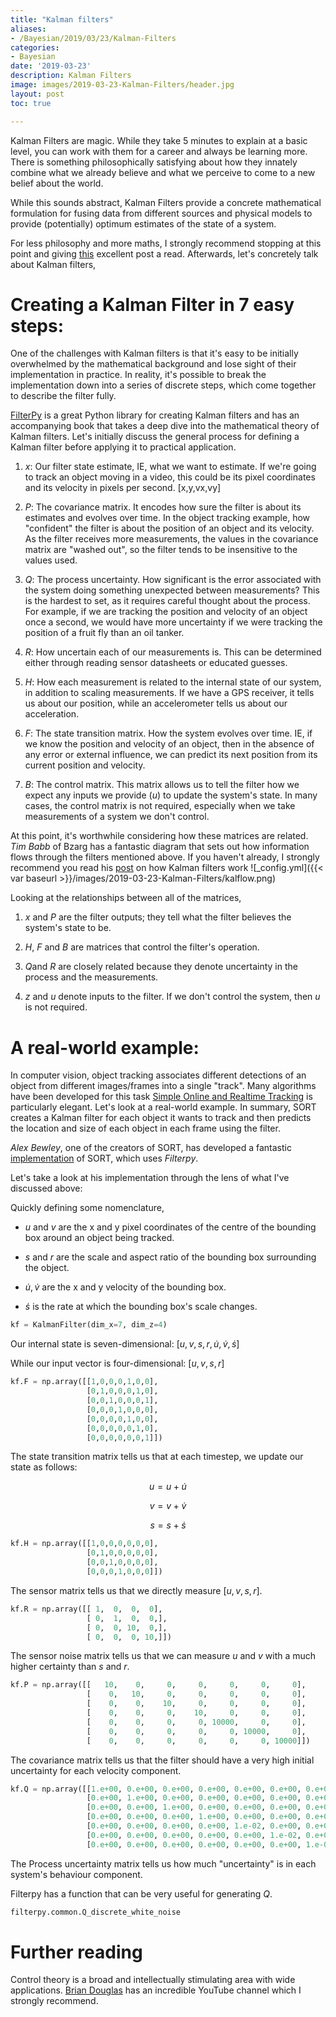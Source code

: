 ```yaml
---
title: "Kalman filters"
aliases:
- /Bayesian/2019/03/23/Kalman-Filters
categories:
- Bayesian
date: '2019-03-23'
description: Kalman Filters
image: images/2019-03-23-Kalman-Filters/header.jpg
layout: post
toc: true

---
```


Kalman Filters are magic. While they take 5 minutes to explain at a basic level, you can work with them for a career and always be learning more. There is something philosophically satisfying about how they innately combine what we already believe and what we perceive to come to a new belief about the world.

While this sounds abstract, Kalman Filters provide a concrete mathematical formulation for fusing data from different sources and physical models to provide (potentially) optimum estimates of the state of a system.

For less philosophy and more maths, I strongly recommend stopping at this point and giving [this](https://www.bzarg.com/p/how-a-kalman-filter-works-in-pictures/) excellent post a read. Afterwards, let's concretely talk about Kalman filters,  


Creating a Kalman Filter in 7 easy steps:
===============
One of the challenges with Kalman filters is that it's easy to be initially overwhelmed by the mathematical background and lose sight of their implementation in practice. In reality, it's possible to break the implementation down into a series of discrete steps, which come together to describe the filter fully.


[FilterPy](https://filterpy.readthedocs.io/en/latest/) is a great Python library for creating Kalman filters and has an accompanying book that takes a deep dive into the mathematical theory of Kalman filters. Let's initially discuss the general process for defining a Kalman filter before applying it to practical application.


1. *x*:  Our filter state estimate, IE, what we want to estimate. If we're going to track an object moving in a video, this could be its pixel coordinates and its velocity in pixels per second.
[x,y,vx,vy]

2. *P*: The covariance matrix. It encodes how sure the filter is about its estimates and evolves over time. In the object tracking example, how "confident" the filter is about the position of an object and its velocity. As the filter receives more measurements, the values in the covariance matrix are "washed out", so the filter tends to be insensitive to the values used.

3. *Q*: The process uncertainty. How significant is the error associated with the system doing something unexpected between measurements? This is the hardest to set, as it requires careful thought about the process. For example, if we are tracking the position and velocity of an object once a second, we would have more uncertainty if we were tracking the position of a fruit fly than an oil tanker. 

4. *R*: How uncertain each of our measurements is. This can be determined either through reading sensor datasheets or educated guesses.

5. *H*: How each measurement is related to the internal state of our system, in addition to scaling measurements. If we have a GPS receiver, it tells us about our position, while an accelerometer tells us about our acceleration.

6. *F*: The state transition matrix. How the system evolves over time. IE, if we know the position and velocity of an object, then in the absence of any error or external influence, we can predict its next position from its current position and velocity.

7. *B*: The control matrix. This matrix allows us to tell the filter how we expect any inputs we provide (*u*) to update the system's state. In many cases, the control matrix is not required, especially when we take measurements of a system we don't control.



At this point, it's worthwhile considering how these matrices are related.
*Tim Babb* of Bzarg has a fantastic diagram that sets out how information flows through the filters mentioned above. 
If you haven't already, I strongly recommend you read his [post](https://www.bzarg.com/p/how-a-kalman-filter-works-in-pictures/)  on how Kalman filters work 
![_config.yml]({{< var baseurl >}}/images/2019-03-23-Kalman-Filters/kalflow.png)



Looking at the relationships between all of the matrices,

1. *x* and *P* are the filter outputs; they tell what the filter believes the system's state to be.

2. *H*, *F* and *B* are matrices that control the filter's operation.

3. *Q*and *R* are closely related because they denote uncertainty in the process and the measurements.

4. *z* and *u* denote inputs to the filter. If we don't control the system, then *u* is not required.



A real-world example:
===============

In computer vision, object tracking associates different detections of an object from different images/frames into a single "track". Many algorithms have been developed for this task [Simple Online and Realtime Tracking](https://arxiv.org/abs/1602.00763) is particularly elegant. Let's look at a real-world example.
In summary, SORT creates a Kalman filter for each object it wants to track and then predicts the location and size of each object in each frame using the filter. 

*Alex Bewley*, one of the creators of SORT, has developed a fantastic [implementation](https://github.com/abewley/sort) of SORT, which uses *Filterpy*.

Let's take a look at his implementation through the lens of what I've discussed above:

Quickly defining some nomenclature,

* *u* and *v* are the x and y pixel coordinates of the centre of the bounding box around an object being tracked.

* *s* and *r* are the scale and aspect ratio of the bounding box surrounding the object.

* $\dot u, \dot v$ are the x and y velocity of the bounding box.

* $\dot s$ is the rate at which the bounding box's scale changes.


```python
kf = KalmanFilter(dim_x=7, dim_z=4)
```

Our internal state is seven-dimensional: $[u, v, s, r, \dot u, \dot v , \dot s]$

While our input vector is four-dimensional: $[u, v, s, r]$


```python
kf.F = np.array([[1,0,0,0,1,0,0],
                 [0,1,0,0,0,1,0],
                 [0,0,1,0,0,0,1],
                 [0,0,0,1,0,0,0], 
                 [0,0,0,0,1,0,0],
                 [0,0,0,0,0,1,0],
                 [0,0,0,0,0,0,1]])
```

The state transition matrix tells us that at each timestep, we update our state as follows:

$$u = u + \dot u$$

$$v = v + \dot v$$

$$s = s + \dot s$$


```python
kf.H = np.array([[1,0,0,0,0,0,0],
                 [0,1,0,0,0,0,0],
                 [0,0,1,0,0,0,0],
                 [0,0,0,1,0,0,0]])
```

The sensor matrix tells us that we directly measure $[u, v, s, r]$.


```python
kf.R = np.array([[ 1,  0,  0,  0],
                 [ 0,  1,  0,  0,],
                 [ 0,  0, 10,  0,],
                 [ 0,  0,  0, 10,]])
```

The sensor noise matrix tells us that we can measure $u$ and $v$ with a much higher certainty than $s$ and $r$.

```python
kf.P = np.array([[   10,    0,     0,     0,     0,     0,     0],
                 [    0,   10,     0,     0,     0,     0,     0],
                 [    0,    0,    10,     0,     0,     0,     0],
                 [    0,    0,     0,    10,     0,     0,     0],
                 [    0,    0,     0,     0, 10000,     0,     0],
                 [    0,    0,     0,     0,     0, 10000,     0],
                 [    0,    0,     0,     0,     0,     0, 10000]])
```

The covariance matrix tells us that the filter should have a very high initial uncertainty for each velocity component.


```python
kf.Q = np.array([[1.e+00, 0.e+00, 0.e+00, 0.e+00, 0.e+00, 0.e+00, 0.e+00]
                 [0.e+00, 1.e+00, 0.e+00, 0.e+00, 0.e+00, 0.e+00, 0.e+00]
                 [0.e+00, 0.e+00, 1.e+00, 0.e+00, 0.e+00, 0.e+00, 0.e+00]
                 [0.e+00, 0.e+00, 0.e+00, 1.e+00, 0.e+00, 0.e+00, 0.e+00]
                 [0.e+00, 0.e+00, 0.e+00, 0.e+00, 1.e-02, 0.e+00, 0.e+00]
                 [0.e+00, 0.e+00, 0.e+00, 0.e+00, 0.e+00, 1.e-02, 0.e+00]
                 [0.e+00, 0.e+00, 0.e+00, 0.e+00, 0.e+00, 0.e+00, 1.e-04]])
```

The Process uncertainty matrix tells us how much "uncertainty" is in each system's behaviour component. 

Filterpy has a function that can be very useful for generating *Q*.
```python
filterpy.common.Q_discrete_white_noise
```


Further reading
===============
Control theory is a broad and intellectually stimulating area with wide applications. [Brian Douglas](https://www.youtube.com/user/ControlLectures) has an incredible YouTube channel which I strongly recommend. 